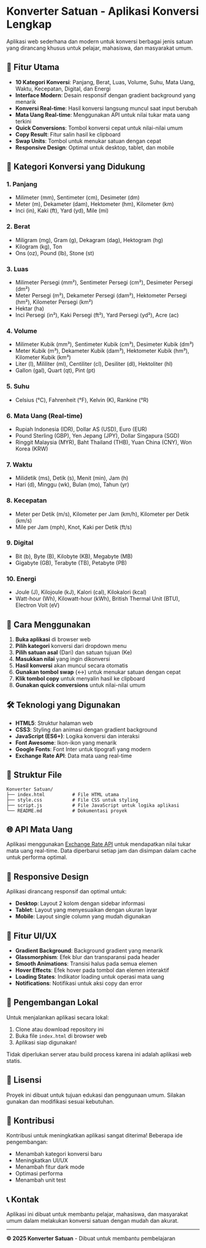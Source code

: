 # Konverter Satuan - Aplikasi Konversi Lengkap

Aplikasi web sederhana dan modern untuk konversi berbagai jenis satuan yang dirancang khusus untuk pelajar, mahasiswa, dan masyarakat umum.

## 🌟 Fitur Utama

- **10 Kategori Konversi**: Panjang, Berat, Luas, Volume, Suhu, Mata Uang, Waktu, Kecepatan, Digital, dan Energi
- **Interface Modern**: Desain responsif dengan gradient background yang menarik
- **Konversi Real-time**: Hasil konversi langsung muncul saat input berubah
- **Mata Uang Real-time**: Menggunakan API untuk nilai tukar mata uang terkini
- **Quick Conversions**: Tombol konversi cepat untuk nilai-nilai umum
- **Copy Result**: Fitur salin hasil ke clipboard
- **Swap Units**: Tombol untuk menukar satuan dengan cepat
- **Responsive Design**: Optimal untuk desktop, tablet, dan mobile

## 📱 Kategori Konversi yang Didukung

### 1. **Panjang**
- Milimeter (mm), Sentimeter (cm), Desimeter (dm)
- Meter (m), Dekameter (dam), Hektometer (hm), Kilometer (km)
- Inci (in), Kaki (ft), Yard (yd), Mile (mi)

### 2. **Berat**
- Miligram (mg), Gram (g), Dekagram (dag), Hektogram (hg)
- Kilogram (kg), Ton
- Ons (oz), Pound (lb), Stone (st)

### 3. **Luas**
- Milimeter Persegi (mm²), Sentimeter Persegi (cm²), Desimeter Persegi (dm²)
- Meter Persegi (m²), Dekameter Persegi (dam²), Hektometer Persegi (hm²), Kilometer Persegi (km²)
- Hektar (ha)
- Inci Persegi (in²), Kaki Persegi (ft²), Yard Persegi (yd²), Acre (ac)

### 4. **Volume**
- Milimeter Kubik (mm³), Sentimeter Kubik (cm³), Desimeter Kubik (dm³)
- Meter Kubik (m³), Dekameter Kubik (dam³), Hektometer Kubik (hm³), Kilometer Kubik (km³)
- Liter (l), Mililiter (ml), Centiliter (cl), Desiliter (dl), Hektoliter (hl)
- Gallon (gal), Quart (qt), Pint (pt)

### 5. **Suhu**
- Celsius (°C), Fahrenheit (°F), Kelvin (K), Rankine (°R)

### 6. **Mata Uang** (Real-time)
- Rupiah Indonesia (IDR), Dollar AS (USD), Euro (EUR)
- Pound Sterling (GBP), Yen Jepang (JPY), Dollar Singapura (SGD)
- Ringgit Malaysia (MYR), Baht Thailand (THB), Yuan China (CNY), Won Korea (KRW)

### 7. **Waktu**
- Milidetik (ms), Detik (s), Menit (min), Jam (h)
- Hari (d), Minggu (wk), Bulan (mo), Tahun (yr)

### 8. **Kecepatan**
- Meter per Detik (m/s), Kilometer per Jam (km/h), Kilometer per Detik (km/s)
- Mile per Jam (mph), Knot, Kaki per Detik (ft/s)

### 9. **Digital**
- Bit (b), Byte (B), Kilobyte (KB), Megabyte (MB)
- Gigabyte (GB), Terabyte (TB), Petabyte (PB)

### 10. **Energi**
- Joule (J), Kilojoule (kJ), Kalori (cal), Kilokalori (kcal)
- Watt-hour (Wh), Kilowatt-hour (kWh), British Thermal Unit (BTU), Electron Volt (eV)

## 🚀 Cara Menggunakan

1. **Buka aplikasi** di browser web
2. **Pilih kategori** konversi dari dropdown menu
3. **Pilih satuan asal** (Dari) dan satuan tujuan (Ke)
4. **Masukkan nilai** yang ingin dikonversi
5. **Hasil konversi** akan muncul secara otomatis
6. **Gunakan tombol swap** (↔️) untuk menukar satuan dengan cepat
7. **Klik tombol copy** untuk menyalin hasil ke clipboard
8. **Gunakan quick conversions** untuk nilai-nilai umum

## 🛠️ Teknologi yang Digunakan

- **HTML5**: Struktur halaman web
- **CSS3**: Styling dan animasi dengan gradient background
- **JavaScript (ES6+)**: Logika konversi dan interaksi
- **Font Awesome**: Ikon-ikon yang menarik
- **Google Fonts**: Font Inter untuk tipografi yang modern
- **Exchange Rate API**: Data mata uang real-time

## 📁 Struktur File

```
Konverter Satuan/
├── index.html          # File HTML utama
├── style.css           # File CSS untuk styling
├── script.js           # File JavaScript untuk logika aplikasi
└── README.md           # Dokumentasi proyek
```

## 🌐 API Mata Uang

Aplikasi menggunakan [Exchange Rate API](https://exchangerate-api.com/) untuk mendapatkan nilai tukar mata uang real-time. Data diperbarui setiap jam dan disimpan dalam cache untuk performa optimal.

## 📱 Responsive Design

Aplikasi dirancang responsif dan optimal untuk:
- **Desktop**: Layout 2 kolom dengan sidebar informasi
- **Tablet**: Layout yang menyesuaikan dengan ukuran layar
- **Mobile**: Layout single column yang mudah digunakan

## 🎨 Fitur UI/UX

- **Gradient Background**: Background gradient yang menarik
- **Glassmorphism**: Efek blur dan transparansi pada header
- **Smooth Animations**: Transisi halus pada semua elemen
- **Hover Effects**: Efek hover pada tombol dan elemen interaktif
- **Loading States**: Indikator loading untuk operasi mata uang
- **Notifications**: Notifikasi untuk aksi copy dan error

## 🔧 Pengembangan Lokal

Untuk menjalankan aplikasi secara lokal:

1. Clone atau download repository ini
2. Buka file `index.html` di browser web
3. Aplikasi siap digunakan!

Tidak diperlukan server atau build process karena ini adalah aplikasi web statis.

## 📄 Lisensi

Proyek ini dibuat untuk tujuan edukasi dan penggunaan umum. Silakan gunakan dan modifikasi sesuai kebutuhan.

## 🤝 Kontribusi

Kontribusi untuk meningkatkan aplikasi sangat diterima! Beberapa ide pengembangan:
- Menambah kategori konversi baru
- Meningkatkan UI/UX
- Menambah fitur dark mode
- Optimasi performa
- Menambah unit test

## 📞 Kontak

Aplikasi ini dibuat untuk membantu pelajar, mahasiswa, dan masyarakat umum dalam melakukan konversi satuan dengan mudah dan akurat.

---

**© 2025 Konverter Satuan** - Dibuat untuk membantu pembelajaran 
